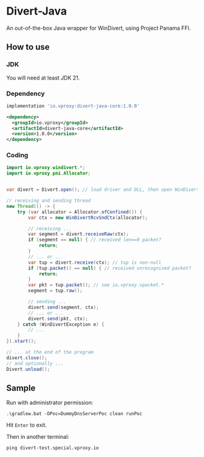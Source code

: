 # Divert-Java

An out-of-the-box Java wrapper for WinDivert, using Project Panama FFI.

## How to use

### JDK

You will need at least JDK 21.

### Dependency

```groovy
implementation 'io.vproxy:divert-java-core:1.0.0'
```

```xml
<dependency>
  <groupId>io.vproxy</groupId>
  <artifactId>divert-java-core</artifactId>
  <version>1.0.0</version>
</dependency>
```

### Coding

```java
import io.vproxy.windivert.*;
import io.vproxy.pni.Allocator;


var divert = Divert.open(); // load driver and DLL, then open WinDivert handle

// receiving and sending thread
new Thread(() -> {
    try (var allocator = Allocator.ofConfined()) {
        var ctx = new WinDivertRcvSndCtx(allocator);

        // receiving ...
        var segment = divert.receiveRaw(ctx);
        if (segment == null) { // received len==0 packet?
            return;
        }
        // ... or ...
        var tup = divert.receive(ctx); // tup is non-null
        if (tup.packet() == null) { // received unrecognized packet?
            return;
        }
        var pkt = tup.packet(); // see io.vproxy.vpacket.*
        segment = tup.raw();

        // sending ...
        divert.send(segment, ctx);
        // ... or ...
        divert.send(pkt, ctx);
    } catch (WinDivertException e) {
        // ...
    }
}).start();

// ... at the end of the program
divert.close();
// and optionally ...
Divert.unload();
```

## Sample

Run with administrator permission:

```
.\gradlew.bat -DPoc=DummyDnsServerPoc clean runPoc
```

Hit `Enter` to exit.

Then in another terminal:

```
ping divert-test.special.vproxy.io
```
